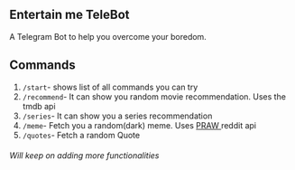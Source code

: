 ## Entertain me TeleBot
A Telegram Bot to help you overcome your boredom.

## Commands
1. `/start`- shows list of all commands you can try
2. `/recommend`- It can show you random movie recommendation. Uses the tmdb api
3. `/series`- It can show you a series recommendation
4. `/meme`- Fetch you a random(dark) meme. Uses [PRAW ](https://github.com/praw-dev/praw) reddit api 
5. `/quotes`- Fetch a random Quote 

###### Will keep on adding more functionalities
